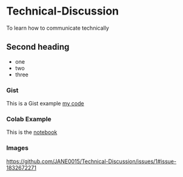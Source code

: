 # Technical-Discussion
To learn how to communicate technically

## Second heading

* one
* two
* three

### Gist
This is a Gist example [my code](https://gist.github.com/JANE0015/a57bc3b44eeb3788ea9e3cca14bd8cc0)


### Colab Example
This is the [notebook](technical_docs.ipynb)

### Images
https://github.com/JANE0015/Technical-Discussion/issues/1#issue-1832672271
